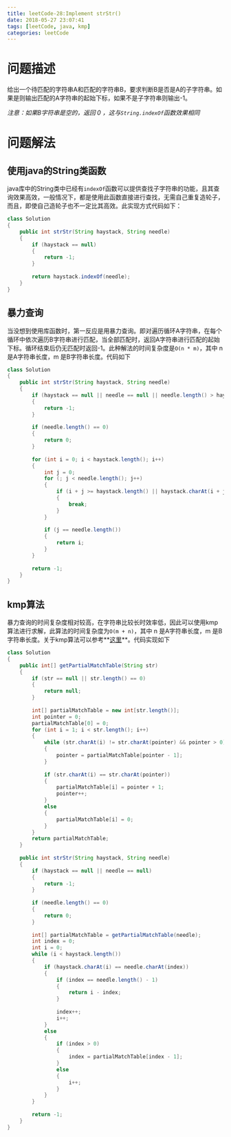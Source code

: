 ```yaml
---
title: leetCode-28:Implement strStr()
date: 2018-05-27 23:07:41
tags: [leetCode, java, kmp]
categories: leetCode
---
```


# 问题描述

给出一个待匹配的字符串A和匹配的字符串B，要求判断B是否是A的子字符串。如果是则输出匹配的A字符串的起始下标，如果不是子字符串则输出-1。

*注意：如果B字符串是空的，返回 0 ，这与`String.indexOf`函数效果相同*

<!-- more -->

# 问题解法

## 使用java的String类函数

java库中的String类中已经有`indexOf`函数可以提供查找子字符串的功能，且其查询效果高效，一般情况下，都是使用此函数直接进行查找，无需自己重复造轮子，而且，即使自己造轮子也不一定比其高效。此实现方式代码如下：

```java
class Solution 
{
    public int strStr(String haystack, String needle) 
    {
        if (haystack == null) 
        {
            return -1;
        }
        
        return haystack.indexOf(needle);
    }
}
```

## 暴力查询

当没想到使用库函数时，第一反应是用暴力查询。即对遍历循环A字符串，在每个循环中依次遍历B字符串进行匹配，当全部匹配时，返回A字符串进行匹配的起始下标。循环结束后仍无匹配时返回-1。此种解法的时间复杂度是`O(n * m)`，其中 n 是A字符串长度，m 是B字符串长度。代码如下

```java
class Solution 
{
    public int strStr(String haystack, String needle) 
    {
        if (haystack == null || needle == null || needle.length() > haystack.length())
        {
            return -1;
        }
        
        if (needle.length() == 0)
        {
            return 0;
        }
        
        for (int i = 0; i < haystack.length(); i++)
        {
            int j = 0;
            for (; j < needle.length(); j++)
            {
                if (i + j >= haystack.length() || haystack.charAt(i + j) != needle.charAt(j))
                {
                    break;
                }
            }
            
            if (j == needle.length())
            {
                return i;
            }
        }
        
        return -1;
    }
}
```

 ## kmp算法

暴力查询的时间复杂度相对较高，在字符串比较长时效率低，因此可以使用kmp算法进行求解，此算法的时间复杂度为`O(m + n)`，其中 n 是A字符串长度，m 是B字符串长度。关于kmp算法可以参考**[这里](https://www.bilibili.com/video/av3246487/?from=search&seid=17173603269940723925)**。代码实现如下

```java
class Solution 
{
    public int[] getPartialMatchTable(String str)
    {
        if (str == null || str.length() == 0)
        {
            return null;
        }
        
        int[] partialMatchTable = new int[str.length()];
        int pointer = 0;
        partialMatchTable[0] = 0;
        for (int i = 1; i < str.length(); i++)
        {
            while (str.charAt(i) != str.charAt(pointer) && pointer > 0)
            {
                pointer = partialMatchTable[pointer - 1];
            }
            
            if (str.charAt(i) == str.charAt(pointer))
            {
                partialMatchTable[i] = pointer + 1;
                pointer++;
            }
            else
            {
                partialMatchTable[i] = 0;
            }
        }
        return partialMatchTable;
    }
    
    public int strStr(String haystack, String needle) 
    {
        if (haystack == null || needle == null)
        {
            return -1;
        }
        
        if (needle.length() == 0)
        {
            return 0;
        }
        
        int[] partialMatchTable = getPartialMatchTable(needle);
        int index = 0;
        int i = 0;
        while (i < haystack.length())
        {
            if (haystack.charAt(i) == needle.charAt(index))
            {
                if (index == needle.length() - 1)
                {
                    return i - index;
                }
                
                index++;
                i++;
            }
            else
            {
                if (index > 0)
                {
                    index = partialMatchTable[index - 1];
                }
                else
                {
                    i++;
                }
            }
        }
        
        return -1;
    }
}
```

